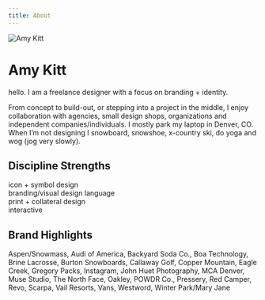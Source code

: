 ```yaml
---
title: About
---
```


![Amy Kitt](https://d194i88zucrucp.cloudfront.net/amy-kitt-dual.jpg)

# Amy Kitt

hello. I am a freelance designer with a focus on branding + identity.

From concept to build-out, or stepping into a project in the middle, I enjoy
collaboration with agencies, small design shops, organizations and independent
companies/individuals. I mostly park my laptop in Denver, CO. When I’m not
designing I snowboard, snowshoe, x-country ski, do yoga and wog (jog very
slowly). 

## Discipline Strengths
icon + symbol design  
branding/visual design language  
print + collateral design  
interactive   

## Brand Highlights
Aspen/Snowmass, Audi of America, Backyard Soda Co., Boa Technology, Brine
Lacrosse, Burton Snowboards, Callaway Golf, Copper Mountain, Eagle Creek,
Gregory Packs, Instagram, John Huet Photography, MCA Denver, Muse Studio, The
North Face, Oakley, POWDR Co., Pressery, Red Camper, Revo, Scarpa, Vail Resorts,
Vans, Westword, Winter Park/Mary Jane
